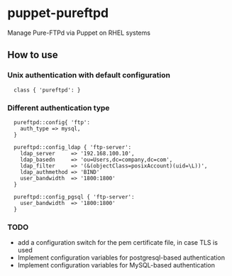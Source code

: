 # puppet-pureftpd

Manage Pure-FTPd via Puppet on RHEL systems

## How to use

### Unix authentication with default configuration

```
  class { 'pureftpd': }
```

### Different authentication type

```
  pureftpd::config{ 'ftp':
    auth_type => mysql,
  }
```

```
  pureftpd::config_ldap { 'ftp-server':
    ldap_server     => '192.168.100.10',
    ldap_basedn     => 'ou=Users,dc=company,dc=com',
    ldap_filter     => '(&(objectClass=posixAccount)(uid=\L))',
    ldap_authmethod => 'BIND'
    user_bandwidth  => '1800:1800'
  }
```
```
  pureftpd::config_pgsql { 'ftp-server':
    user_bandwidth  => '1800:1800'
  }
```

### TODO
- add a configuration switch for the pem certificate file, in case TLS is used
- Implement configuration variables for postgresql-based authentication
- Implement configuration variables for MySQL-based authentication
